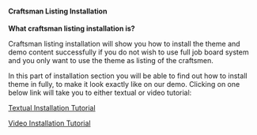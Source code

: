 #### Craftsman Listing Installation

**What craftsman listing installation is?**

Craftsman listing installation will show you how to install the theme and demo content successfully if you do not wish to use full job board system and you only want to use the theme as listing of the craftsmen.

In this part of installation section you will be able to find out how to install theme in fully, to make it look exactly like on our demo. Clicking on one below link will take you to either textual or video tutorial:

[Textual Installation Tutorial](/chapter1/craftsman-listing-installation/textual-listing-installation.md)

[Video Installation Tutorial](/chapter1/craftsman-listing-installation/video-listing-installation.md)

